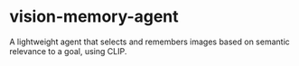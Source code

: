 # vision-memory-agent
A lightweight agent that selects and remembers images based on semantic relevance to a goal, using CLIP.
